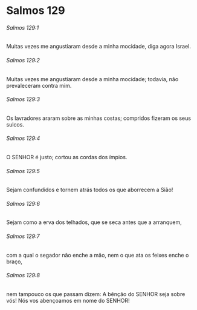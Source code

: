 # Salmos 129

###### Salmos 129:1

Muitas vezes me angustiaram desde a minha mocidade, diga agora Israel.

###### Salmos 129:2

Muitas vezes me angustiaram desde a minha mocidade; todavia, não prevaleceram contra mim.

###### Salmos 129:3

Os lavradores araram sobre as minhas costas; compridos fizeram os seus sulcos.

###### Salmos 129:4

O SENHOR é justo; cortou as cordas dos ímpios.

###### Salmos 129:5

Sejam confundidos e tornem atrás todos os que aborrecem a Sião!

###### Salmos 129:6

Sejam como a erva dos telhados, que se seca antes que a arranquem,

###### Salmos 129:7

com a qual o segador não enche a mão, nem o que ata os feixes enche o braço,

###### Salmos 129:8

nem tampouco os que passam dizem: A bênção do SENHOR seja sobre vós! Nós vos abençoamos em nome do SENHOR!

